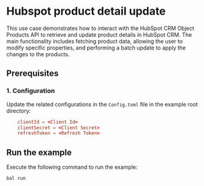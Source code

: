 # Hubspot product detail update

This use case demonstrates how to interact with the HubSpot CRM Object Products API to retrieve and update product details in HubSpot CRM. The main functionality includes fetching product data, allowing the user to modify specific properties, and performing a batch update to apply the changes to the products.

## Prerequisites

### 1. Configuration

Update the related configurations in the `Config.toml` file in the example root directory:

```toml
    clientId = <Client Id>
    clientSecret = <Client Secret>
    refreshToken = <Refresh Token>
```

## Run the example

Execute the following command to run the example:

```ballerina
bal run
```
